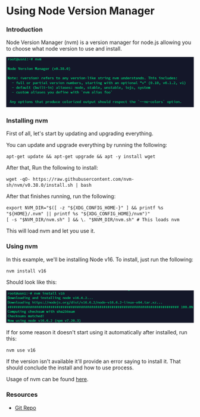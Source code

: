 # Using Node Version Manager
### Introduction
Node Version Manager (nvm) is a version manager for node.js allowing you to choose what node version to use and install.

![nvm](../assets/nvm/home.png)

### Installing nvm
First of all, let's start by updating and upgrading everything.

You can update and upgrade everything by running the following:
```
apt-get update && apt-get upgrade && apt -y install wget
```
After that, Run the following to install:
```
wget -qO- https://raw.githubusercontent.com/nvm-sh/nvm/v0.38.0/install.sh | bash
```
After that finishes running, run the following:
```
export NVM_DIR="$([ -z "${XDG_CONFIG_HOME-}" ] && printf %s "${HOME}/.nvm" || printf %s "${XDG_CONFIG_HOME}/nvm")"
[ -s "$NVM_DIR/nvm.sh" ] && \. "$NVM_DIR/nvm.sh" # This loads nvm
```
This will load nvm and let you use it.
### Using nvm
In this example, we'll be installing Node v16.
To install, just run the following:
```
nvm install v16
```
Should look like this:

![nvm_install](../assets/nvm/install.png)
 
If for some reason it doesn't start using it automatically after installed, run this:
```
nvm use v16   
```
If the version isn't available it'll provide an error saying to install it.
That should conclude the install and how to use process.

Usage of nvm can be found [here](https://github.com/nvm-sh/nvm#usage).
### Resources
* [Git Repo](https://github.com/nvm-sh/nvm)